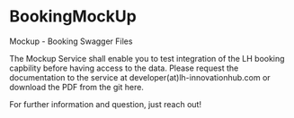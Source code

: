 # BookingMockUp
Mockup - Booking Swagger Files

The Mockup Service shall enable you to test integration of the LH booking capbility before having access to the data. 
Please request the documentation to the service at developer(at)lh-innovationhub.com or download the PDF from the git here. 

For further information and question, just reach out!
